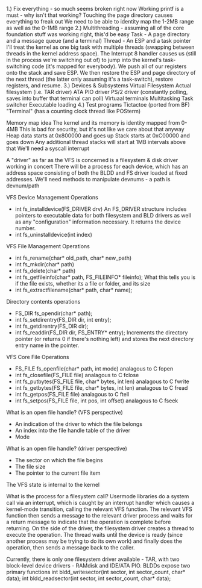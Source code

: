1.) Fix everything - so much seems broken right now
	Working printf is a must - why isn't that working?
	Touching the page directory causes everything to freak out
	We need to be able to identity map the 1-2MB range as well as the 0-1MB range
2.) Multithreading - assuming all of the core foundation stuff was working right, this'd be easy
	Task - A page directory and a message queue (and a terminal)
	Thread - An ESP and a task pointer
	I'll treat the kernel as one big task with multiple threads (swapping between threads in
	the kernel address space).
	The Interrupt 8 handler causes us (still in the process we're switching out of) to jump
	into the kernel's task-switching code (it's mapped for everybody). We push all of our 
	registers onto the stack and save ESP. We then restore the ESP and page directory of the
	next thread (the latter only assuming it's a task-switch), restore registers, and 
	resume.
3.) Devices & Subsystems
	Virtual Filesystem
	Actual filesystem (i.e. TAR driver)
	ATA PIO driver
	PS/2 driver (constantly polling, saves into buffer that terminal can poll)
	Virtuaal terminals
	Multitasking
	Task switcher
	Executable loading
4.) Test programs
	Tictactoe (ported from BF)
	"Terminal" (has a counting clock thread like POSterm)


Memory map idea
	The kernel and its memory is identity mapped from 0-4MB
		This is bad for security, but it's not like we care about that anyway
	Heap data starts at 0x800000 and goes up
	Stack starts at 0xC00000 and goes down
		Any additional thread stacks will start at 1MB intervals above that
We'll need a syscall interrupt


A "driver" as far as the VFS is concerned is a filesystem & disk driver working in concert
There will be a process for each device, which has an address space consisting of both the BLDD and
FS driver loaded at fixed addresses.
We'll need methods to manipulate devnums - a path is devnum/path


VFS Device Management Operations
- int fs_installdevice(FS_DRIVER drv)
	An FS_DRIVER structure includes pointers to executable data for both filesystem and BLD drivers
	as well as any "configuration" information necessary. It returns the device number.
- int fs_uninstalldevice(int index)

VFS File Management Operations
- int fs_rename(char* old_path, char* new_path)
- int fs_mkdir(char* path)
- int fs_delete(char* path)
- int fs_getfileinfo(char* path, FS_FILEINFO* fileinfo);
	What this tells you is if the file exists, whether its a file or folder, and its size
- int fs_extractfilename(char* path, char* name);

Directory contents operations
- FS_DIR fs_opendir(char* path);
- int fs_setdirentry(FS_DIR dir, int entry);
- int fs_getdirentry(FS_DIR dir);
- int fs_readdir(FS_DIR dir, FS_ENTRY* entry);
	Increments the directory pointer (or returns 0 if there's nothing left) and stores the next
	directory entry name in the pointer.

VFS Core File Operations
- FS_FILE fs_openfile(char* path, int mode)      	analagous to C fopen
- int fs_closefile(FS_FILE file)	         	analagous to C fclose
- int fs_putbytes(FS_FILE file, char* bytes, int len)	analagous to C fwrite
- int fs_getbytes(FS_FILE file, char* bytes, int len)	analagous to C fread
- int fs_getpos(FS_FILE file)			 	analagous to C ftell
- int fs_setpos(FS_FILE file, int pos, int offset)	analagous to C fseek 

What is an open file handle? (VFS perspective)
- An indication of the driver to which the file belongs 
- An index into the file handle table of the driver
- Mode

What is an open file handle? (driver perspective)
- The sector on which the file begins
- The file size
- The pointer to the current file item

The VFS state is internal to the kernel

What is the process for a filesystem call? Usermode libraries do a system call via an interrupt, which is caught by an interrupt handler which causes a kernel-mode transition, calling the relevant VFS function. The relevant VFS function then sends a message to the relevant driver process and waits for a return message to indicate that the operation is complete before returning.
On the side of the driver, the filesystem driver creates a thread to execute the operation. The thread waits until the device is ready (since another process may be trying to do its own work) and finally does the operation, then sends a message back to the caller.



Currently, there is only one filesystem driver available - TAR, with two block-level device drivers - RAMdisk and IDE/ATA PIO. BLDDs expose two primary functions
	int bldd_writesector(int sector, int sector_count, char* data);
	int bldd_readsector(int sector, int sector_count, char* data);

